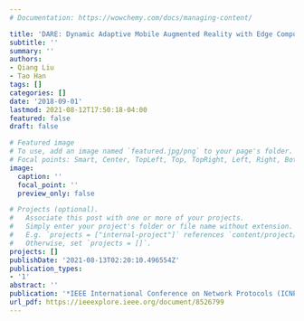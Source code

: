 ```yaml
---
# Documentation: https://wowchemy.com/docs/managing-content/

title: 'DARE: Dynamic Adaptive Mobile Augmented Reality with Edge Computing'
subtitle: ''
summary: ''
authors:
- Qiang Liu
- Tao Han
tags: []
categories: []
date: '2018-09-01'
lastmod: 2021-08-12T17:50:18-04:00
featured: false
draft: false

# Featured image
# To use, add an image named `featured.jpg/png` to your page's folder.
# Focal points: Smart, Center, TopLeft, Top, TopRight, Left, Right, BottomLeft, Bottom, BottomRight.
image:
  caption: ''
  focal_point: ''
  preview_only: false

# Projects (optional).
#   Associate this post with one or more of your projects.
#   Simply enter your project's folder or file name without extension.
#   E.g. `projects = ["internal-project"]` references `content/project/deep-learning/index.md`.
#   Otherwise, set `projects = []`.
projects: []
publishDate: '2021-08-13T02:20:10.496554Z'
publication_types:
- '1'
abstract: ''
publication: '*IEEE International Conference on Network Protocols (ICNP)*'
url_pdf: https://ieeexplore.ieee.org/document/8526799
---
```

